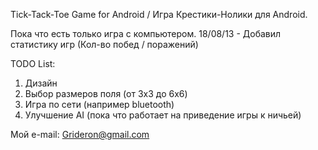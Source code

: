 Tick-Tack-Toe Game for Android / Игра Крестики-Нолики для Android.

Пока что есть только игра с компьютером.
18/08/13 - Добавил статистику игр (Кол-во побед / поражений)

TODO List:
1. Дизайн
2. Выбор размеров поля (от 3x3 до 6x6)
3. Игра по сети (например bluetooth)
4. Улучшение AI (пока что работает на приведение игры к ничьей)

Мой e-mail: Grideron@gmail.com